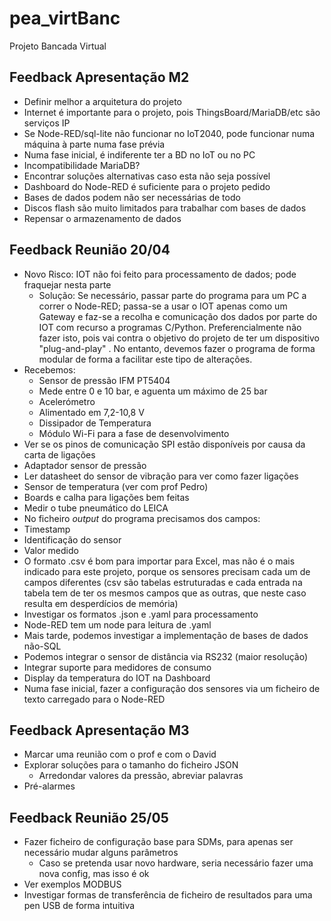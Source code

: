 # pea_virtBanc
Projeto Bancada Virtual

## Feedback Apresentação M2

- Definir melhor a arquitetura do projeto
- Internet é importante para o projeto, pois ThingsBoard/MariaDB/etc são serviços IP
- Se Node-RED/sql-lite não funcionar no IoT2040, pode funcionar numa máquina à parte numa fase prévia
- Numa fase inicial, é indiferente ter a BD no IoT ou no PC
- Incompatibilidade MariaDB?
- Encontrar soluções alternativas caso esta não seja possível
- Dashboard do Node-RED é suficiente para o projeto pedido
- Bases de dados podem não ser necessárias de todo
- Discos flash são muito limitados para trabalhar com bases de dados
- Repensar o armazenamento de dados

## Feedback Reunião 20/04

- Novo Risco: IOT não foi feito para processamento de dados; pode fraquejar nesta parte
  - Solução: Se necessário, passar parte do programa para um PC a correr o Node-RED; passa-se a usar o IOT apenas como um Gateway e faz-se a recolha e comunicação dos dados por parte do IOT com recurso a programas C/Python. Preferencialmente não fazer isto, pois vai contra o objetivo do projeto de ter um dispositivo "plug-and-play" 
. No entanto, devemos fazer o programa de forma modular de forma a facilitar este tipo de alterações.
- Recebemos:
  -  Sensor de pressão IFM PT5404
    -  Mede entre 0 e 10 bar, e aguenta um máximo de 25 bar
  -  Acelerómetro
    -  Alimentado em 7,2-10,8 V
  -  Dissipador de Temperatura
  -  Módulo Wi-Fi para a fase de desenvolvimento
-  Ver se os pinos de comunicação SPI estão disponíveis por causa da carta de ligações
-  Adaptador sensor de pressão
-  Ler datasheet do sensor de vibração para ver como fazer ligações
-  Sensor de temperatura (ver com prof Pedro)
-  Boards e calha para ligações bem feitas
-  Medir o tube pneumático do LEICA
-  No ficheiro *output* do programa precisamos dos campos:
  -  Timestamp
  -  Identificação do sensor
  -  Valor medido
-  O formato .csv é bom para importar para Excel, mas não é o mais indicado para este projeto, porque os sensores precisam cada um de campos diferentes (csv são tabelas estruturadas e cada entrada na tabela tem de ter os mesmos campos que as outras, que neste caso resulta em desperdícios de memória)
-  Investigar os formatos .json e .yaml para processamento
-  Node-RED tem um node para leitura de .yaml
-  Mais tarde, podemos investigar a implementação de bases de dados não-SQL
-  Podemos integrar o sensor de distância via RS232 (maior resolução)
-  Integrar suporte para medidores de consumo
-  Display da temperatura do IOT na Dashboard
-  Numa fase inicial, fazer a configuração dos sensores via um ficheiro de texto carregado para o Node-RED

## Feedback Apresentação M3

- Marcar uma reunião com o prof e com o David
- Explorar soluções para o tamanho do ficheiro JSON
  - Arredondar valores da pressão, abreviar palavras
- Pré-alarmes

## Feedback Reunião 25/05
- Fazer ficheiro de configuração base para SDMs, para apenas ser necessário mudar alguns parâmetros
  - Caso se pretenda usar novo hardware, seria necessário fazer uma nova config, mas isso é ok
- Ver exemplos MODBUS
- Investigar formas de transferência de ficheiro de resultados para uma pen USB de forma intuitiva

